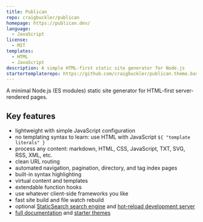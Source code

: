 ```yaml
---
title: Publican
repo: craigbuckler/publican
homepage: https://publican.dev/
language:
  - JavaScript
license:
  - MIT
templates:
  - HTML
  - JavaScript
description: A simple HTML-first static site generator for Node.js
startertemplaterepo: https://github.com/craigbuckler/publican.theme.basic
---
```


A minimal Node.js (ES modules) static site generator for HTML-first server-rendered pages.

## Key features

* lightweight with simple JavaScript configuration
* no templating syntax to learn: use HTML with JavaScript `${ "template literals" }`
* process any content: markdown, HTML, CSS, JavaScript, TXT, SVG, RSS, XML, etc.
* clean URL routing
* automated navigation, pagination, directory, and tag index pages
* built-in syntax highlighting
* virtual content and templates
* extendable function hooks
* use whatever client-side frameworks you like
* fast site build and file watch rebuild
* optional [StaticSearch search engine](https://publican.dev/tools/staticsearch/) and [hot-reload development server](https://publican.dev/tools/livelocalhost/)
* [full documentation](https://publican.dev/docs/quickstart/concepts/) and [starter themes](https://publican.dev/themes/)
